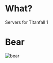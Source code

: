 # What?

Servers for Titanfall 1

# Bear

![bear](https://github.com/r1delta/r1delta/assets/37985788/41548f20-0878-4e1e-8538-e9be808fc363)
